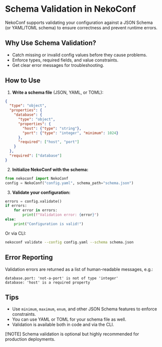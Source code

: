 # Schema Validation in NekoConf

NekoConf supports validating your configuration against a JSON Schema (or YAML/TOML schema) to ensure correctness and prevent runtime errors.

## Why Use Schema Validation?

- Catch missing or invalid config values before they cause problems.
- Enforce types, required fields, and value constraints.
- Get clear error messages for troubleshooting.

## How to Use

1. **Write a schema file** (JSON, YAML, or TOML):

```json
{
  "type": "object",
  "properties": {
    "database": {
      "type": "object",
      "properties": {
        "host": {"type": "string"},
        "port": {"type": "integer", "minimum": 1024}
      },
      "required": ["host", "port"]
    }
  },
  "required": ["database"]
}
```

2. **Initialize NekoConf with the schema:**

```python
from nekoconf import NekoConf
config = NekoConf("config.yaml", schema_path="schema.json")
```

3. **Validate your configuration:**

```python
errors = config.validate()
if errors:
    for error in errors:
        print(f"Validation error: {error}")
else:
    print("Configuration is valid!")
```

Or via CLI:

```bash
nekoconf validate --config config.yaml --schema schema.json
```

## Error Reporting

Validation errors are returned as a list of human-readable messages, e.g.:

```
database.port: 'not-a-port' is not of type 'integer'
database: 'host' is a required property
```

## Tips

- Use `minimum`, `maximum`, `enum`, and other JSON Schema features to enforce constraints.
- You can use YAML or TOML for your schema file as well.
- Validation is available both in code and via the CLI.

[!NOTE]
Schema validation is optional but highly recommended for production deployments.
